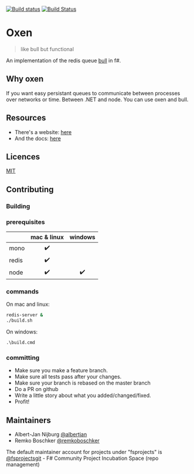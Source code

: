[![Build status](https://ci.appveyor.com/api/projects/status/m9ho080voc0yif7o/branch/master?svg=true)](https://ci.appveyor.com/project/albertjan/oxen-mcer1/branch/master)
[![Build Status](https://travis-ci.org/fsprojects/oxen.svg?branch=master)](https://travis-ci.org/fsprojects/oxen)

# Oxen
> like bull but functional

An implementation of the redis queue [bull](http://github.com/OptimalBits/bull) in f#.

## Why oxen

If you want easy persistant queues to communicate between processes
over networks or time. Between .NET and node. You can use oxen and
bull.

## Resources

 - There's a website: [here](https://fsprojects.github.io/oxen)
 - And the docs: [here](http://fsprojects.github.io/oxen/reference/index.html)

## Licences

[MIT](https://github.com/fsprojects/oxen/blob/master/LICENSE)

## Contributing

### Building

### prerequisites

|       | mac & linux        | windows            |
| ----- |:------------------:|:------------------:|
| mono  | :heavy_check_mark: |                    |
| redis | :heavy_check_mark: |                    |
| node  | :heavy_check_mark: | :heavy_check_mark: |

### commands

On mac and linux:
```sh
redis-server &
./build.sh
```

On windows:
```ps
.\build.cmd
```

### committing

 - Make sure you make a feature branch.
 - Make sure all tests pass after your changes.
 - Make sure your branch is rebased on the master branch
 - Do a PR on github
 - Write a little story about what you added/changed/fixed.
 - Profit!

## Maintainers

- Albert-Jan Nijburg [@albertjan](https://github.com/albertjan)
- Remko Boschker [@remkoboschker](https://github.com/remkoboschker)

The default maintainer account for projects under "fsprojects" is [@fsprojectsgit](https://github.com/fsprojectsgit) - F# Community Project Incubation Space (repo management)
